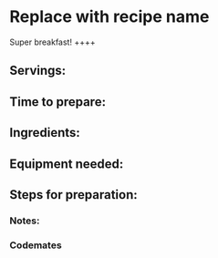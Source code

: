 # Replace with recipe name
Super breakfast! ++++

## Servings: 

## Time to prepare: 

## Ingredients:


## Equipment needed:


## Steps for preparation:



### Notes:



### Codemates #

